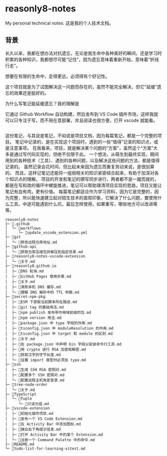 # reasonly8-notes

My personal technical notes.
这是我的个人技术文档。

## 背景

长久以来，我都在想办法对抗遗忘，无论是我生命中各种美好的瞬间，还是学习时积累的各种知识，我都想尽可能“记住”，因为遗忘意味着重新开始，意味着“折线行走”。

想要在有限的生命中，走得更远，必须得有个好记性。

这个项目就是为了试图解决这一问题而存在的，虽然不能完全解决，但它“延缓”遗忘的效果还是挺好的。

为什么写笔记能延缓遗忘？我的理解是

它通过 Github Workflow 自动构建，然后发布到 VS Code 插件市场，这样我就可以只专注于写，而不用在意部署，并且阅读也很方便，打开 vscode 就能看。

##

这份笔记，与其说是笔记，不如说是项目文档，因为每篇笔记，都是一个完整的项目。
笔记中记录的，是在实现这个项目时，遇到的一些“值得”记录的知识点，或是注意事项。
在我看来，项目，就是解决某个问题的“方案”，虽然这个“方案”大多是通过写代码实现的，但绝不仅限于此。
一个想法，从萌生到最终实现，期间用到的各种技术（工具）、遇到的各种问题，以及解决这些问题的方法，都是值得记录的。
虽然记录会花时间，但比起未来因为遗忘而重复劳动来说，是很划算的。
而且，这样记笔记还能将一组弱相关的知识紧密结合起来，有助于加深对各个知识点的理解。
项目的开发和笔记的撰写同步进行，两者都不是一蹴而就的，都是在写和改的循环中螺旋推进，笔记可以帮助理清项目实现的思路，项目又能让笔记有血有肉，更有价值。
每篇笔记都适合作为学习资料，因为它是完整的，因为完整，所以能快速建立起对陌生技术的直观印象，它解决了什么问题，要使用什么工具，中途可能遇到什么坑，最后怎样使用，如果重写，哪些地方可以改进等等。

```
reasonly8-notes
├─ 📁.github
│  └─ 📁workflows
│     └─ 📄update_vscode_extension.yml
├─ 📁git
│  └─ 📄修改远程仓库地址.md
├─ 📁github-api
│  └─ 📄获取仓库压缩包并解压到指定目录.md
├─ 📁reasonly8-notes-vscode-extension
│  └─ 📄关于.md
├─ 📁reasonly8.github.io
│  ├─ 📄DNS 轮询.md
│  ├─ 📄GitHub Pages 使用步骤.md
│  ├─ 📄关于.md
│  ├─ 📄清除本机 DNS 缓存.md
│  └─ 📄理解 DNS 解析中的 TTL 参数.md
├─ 📁secret-npm-pkg
│  ├─ 📄ESM 下获取当前脚本所在路径.md
│  ├─ 📄git tag 的基础用法.md
│  ├─ 📄npm publish 发布带作用域前缀的包.md
│  ├─ 📄npm version 用法.md
│  ├─ 📄package.json 中 type 字段的作用.md
│  ├─ 📄tsconfig.json 中 moduleResolution 的作用.md
│  ├─ 📄tsconfig.json 中 target 和 module 的区别.md
│  ├─ 📄关于.md
│  ├─ 📄在 package.json 中声明 bin 字段以安装命令行工具.md
│  ├─ 📄用 crypto 进行 RSA 加密和解密.md
│  ├─ 📄获取汉字的字节长度.md
│  └─ 📄设置 import 类型时必须加 type.md
├─ 📁ssh
│  ├─ 📄生成 SSH RSA 密钥对.md
│  ├─ 📄配置多个 SSH 密钥对.md
│  └─ 📄配置远程主机免密登录.md
├─ 📁tree-node-order
│  └─ 📄关于.md
├─ 📁TypeScript
│  └─ 📁Tuple
│     └─ 📄只读元组.md
├─ 📁vscode-extension
│  ├─ 📄初始化插件项目.md
│  ├─ 📄发布一个 VS Code Extension.md
│  ├─ 📄在 Activity Bar 中添加图标.md
│  ├─ 📄弹出右下角提示信息.md
│  ├─ 📄打开 Activity Bar 中的某个 Extension.md
│  └─ 📄注册一个 Command Palette 中的命令.md
├─ 📄README.md
└─ 📄todo-list-for-learning-vitest.md
```